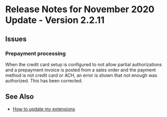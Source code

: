 # Release Notes for November 2020 Update - Version 2.2.11

## Issues

### Prepayment processing

When the credit card setup is configured to not allow partial authorizations and a prepayment invoice is posted from a sales order and the payment method is not credit card or ACH, an error is shown that not enough was authorized. This has been corrected.

## See Also

- [How to update my extensions](../faq-index.md#i-want-to-update-my-version-of-nav-x-credit-card)
